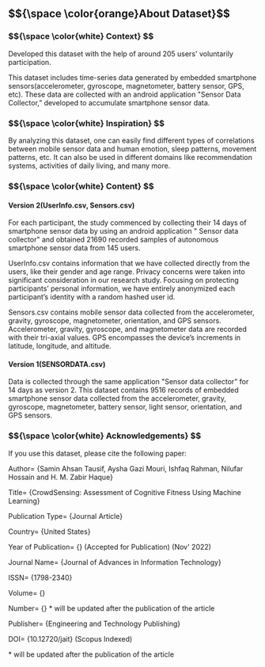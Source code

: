 <h2> $${\space \color{orange}About Dataset}$$ </h2>

<h3> $${\space \color{white} Context} $$ </h3>
<p> Developed this dataset with the help of around 205 users' voluntarily participation. </p>
<p> This dataset includes time-series data generated by embedded smartphone sensors(accelerometer, gyroscope, magnetometer, battery sensor, GPS, etc). These data are collected with an android application "Sensor Data Collector,” developed to accumulate smartphone sensor data. </p> 

<h3> $${\space \color{white} Inspiration} $$ </h3>
<p> By analyzing this dataset, one can easily find different types of correlations between mobile sensor data and human emotion, sleep patterns, movement patterns, etc. It can also be used in different domains like recommendation systems, activities of daily living, and many more. </p>

<h3> $${\space \color{white} Content} $$ </h3>
<h4> Version 2(UserInfo.csv, Sensors.csv) </h4>
<div>
<p> For each participant, the study commenced by collecting their 14 days of smartphone sensor data by using an android application " Sensor data collector" and obtained 21690 recorded samples of autonomous smartphone sensor data from 145 users. </p>
</div>
<div>
<p> UserInfo.csv contains information that we have collected directly from the users, like their gender and age range. Privacy concerns were taken into significant consideration in our research study. Focusing on protecting participants’ personal information, we have entirely anonymized each participant’s identity with a random hashed user id. </p>
</div>
<div>
<p> Sensors.csv contains mobile sensor data collected from the accelerometer, gravity, gyroscope, magnetometer, orientation, and GPS sensors. Accelerometer, gravity, gyroscope, and magnetometer data are recorded with their tri-axial values. GPS encompasses the device’s increments in latitude, longitude, and altitude. </p>
</div>

<h4> Version 1(SENSORDATA.csv) </h4>
<p> Data is collected through the same application "Sensor data collector" for 14 days as version 2. This dataset contains 9516 records of embedded smartphone sensor data collected from the accelerometer, gravity, gyroscope, magnetometer, battery sensor, light sensor, orientation, and GPS sensors. </p>

<h3> $${\space \color{white} Acknowledgements} $$ </h3>
<p> If you use this dataset, please cite the following paper: </p>

<div>
 <p> Author= {Samin Ahsan Tausif, Aysha Gazi Mouri, Ishfaq Rahman, Nilufar Hossain and H. M. Zabir Haque} </p>
 <p> Title= {CrowdSensing: Assessment of Cognitive Fitness Using Machine Learning}  </p>
 <p> Publication Type= {Journal Article}  </p>
 <p> Country= {United States}  </p>
 <p> Year of Publication= {} (Accepted for Publication) (Nov' 2022)  </p>
 <p> Journal Name= {Journal of Advances in Information Technology}  </p>
 <p> ISSN= {1798-2340}  </p>
 <p> Volume= {}  </p>
 <p> Number= {}  * will be updated after the publication of the article </p>
 <p> Publisher= {Engineering and Technology Publishing} </p>
 <p> DOI= {10.12720/jait} (Scopus Indexed) </p>
 <p> * will be updated after the publication of the article </p>
</div>
